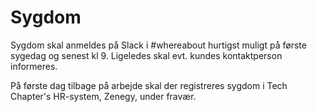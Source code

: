 # Sygdom

Sygdom skal anmeldes på Slack i #whereabout hurtigst muligt på første sygedag og senest kl 9. Ligeledes skal evt. kundes kontaktperson informeres.

På første dag tilbage på arbejde skal der registreres sygdom i Tech Chapter's HR-system, Zenegy, under fravær.
